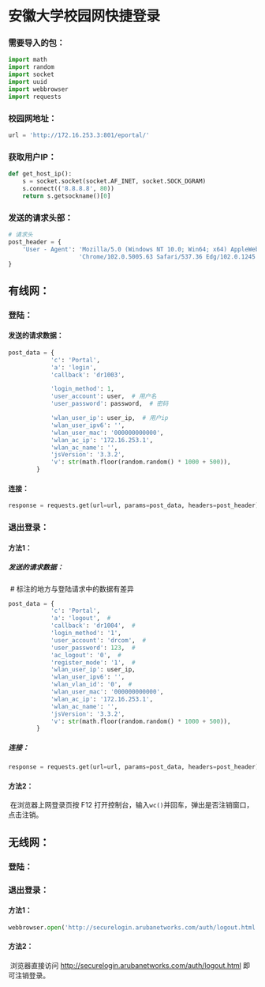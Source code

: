 # 安徽大学校园网快捷登录

### 需要导入的包：

```python
import math
import random
import socket
import uuid
import webbrowser
import requests
```
### 校园网地址：

```python
url = 'http://172.16.253.3:801/eportal/'
```

### 获取用户IP：

```python
def get_host_ip():
    s = socket.socket(socket.AF_INET, socket.SOCK_DGRAM)
    s.connect(('8.8.8.8', 80))
    return s.getsockname()[0]
```

### 发送的请求头部：

```python
# 请求头
post_header = {
    'User - Agent': 'Mozilla/5.0 (Windows NT 10.0; Win64; x64) AppleWebKit/537.36 (KHTML, like Gecko) '
                    'Chrome/102.0.5005.63 Safari/537.36 Edg/102.0.1245.33',
}
```

## 有线网：

### 登陆：

#### 发送的请求数据：

```python
post_data = {
            'c': 'Portal',
            'a': 'login',
            'callback': 'dr1003',

            'login_method': 1,
            'user_account': user,  # 用户名
            'user_password': password,  # 密码

            'wlan_user_ip': user_ip,  # 用户ip
            'wlan_user_ipv6': '',
            'wlan_user_mac': '000000000000',
            'wlan_ac_ip': '172.16.253.1',
            'wlan_ac_name': '',
            'jsVersion': '3.3.2',
            'v': str(math.floor(random.random() * 1000 + 500)),
        }
```

#### 连接：

```python
response = requests.get(url=url, params=post_data, headers=post_header)
```

### 退出登录：

#### 方法1：

##### 发送的请求数据：

​		# 标注的地方与登陆请求中的数据有差异

```python
post_data = {
            'c': 'Portal',
            'a': 'logout',  #
            'callback': 'dr1004',  #
            'login_method': '1',
            'user_account': 'drcom',  #
            'user_password': 123,  #
            'ac_logout': '0',  #
            'register_mode': '1',  #
            'wlan_user_ip': user_ip,
            'wlan_user_ipv6': '',
            'wlan_vlan_id': '0',  #
            'wlan_user_mac': '000000000000',
            'wlan_ac_ip': '172.16.253.1',
            'wlan_ac_name': '',
            'jsVersion': '3.3.2',
            'v': str(math.floor(random.random() * 1000 + 500)),
        }
```

##### 连接：

```python
response = requests.get(url=url, params=post_data, headers=post_header)
```

#### 方法2：

​		在浏览器上网登录页按 F12 打开控制台，输入`wc()`并回车，弹出是否注销窗口，点击注销。

## 无线网：

### 登陆：



### 退出登录：

#### 方法1：

```python
webbrowser.open('http://securelogin.arubanetworks.com/auth/logout.html')
```

#### 方法2：

​		浏览器直接访问 http://securelogin.arubanetworks.com/auth/logout.html 即可注销登录。
